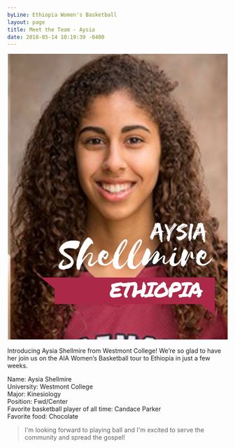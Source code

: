 ```yaml
---
byLine: Ethiopia Women's Basketball
layout: page
title: Meet the Team - Aysia
date: 2018-05-14 10:19:39 -0400
---
```

![](/uploads/2018/05/14/ALLORA.jpg)

Introducing Aysia Shellmire from Westmont College! We’re so glad to have her join us on the AIA Women’s Basketball tour to Ethiopia in just a few weeks.   
  
Name: Aysia Shellmire  
University: Westmont College  
Major: Kinesiology  
Position: Fwd/Center  
Favorite basketball player of all time: Candace Parker  
Favorite food: Chocolate

> I'm looking forward to playing ball and I'm excited to serve the community and spread the gospel!
